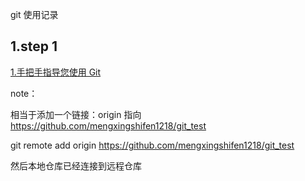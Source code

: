 git 使用记录

## 1.step 1 

[1.手把手指导您使用 Git](https://linux.cn/article-9319-1.html)

note：

相当于添加一个链接：origin 指向 https://github.com/mengxingshifen1218/git_test

git remote add origin https://github.com/mengxingshifen1218/git_test

然后本地仓库已经连接到远程仓库